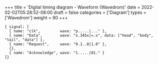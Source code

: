 +++
title = 'Digital timing diagram - Waveform (Wavedrom)'
date = 2022-02-02T05:28:52-08:00
draft = false
categories = ['Diagram']
types =  ['Wavedrom']
weight = 80
+++
```kroki {type=wavedrom}
{ signal: [
  { name: "clk",         wave: "p.....|..." },
  { name: "Data",        wave: "x.345x|=.x", data: ["head", "body", "tail", "data"] },
  { name: "Request",     wave: "0.1..0|1.0" },
  {},
  { name: "Acknowledge", wave: "1.....|01." }
]}
```
